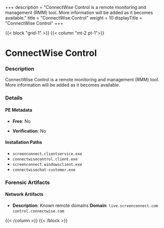 +++
description = "ConnectWise Control is a remote monitoring and management (RMM) tool. More information will be added as it becomes available."
title = "ConnectWise Control"
weight = 10
displayTitle = "ConnectWise Control"
+++


{{< block "grid-1" >}}
{{< column "mt-2 pt-1">}}

# ConnectWise Control


### Description

ConnectWise Control is a remote monitoring and management (RMM) tool. More information will be added as it becomes available.




### Details


#### PE Metadata


- **Free**: No

- **Verification**: No




#### Installation Paths
- `screenconnect.clientservice.exe`
- `connectwisecontrol.client.exe`
- `screenconnect.windowsclient.exe`
- `connectwisechat-customer.exe`

### Forensic Artifacts




#### Network Artifacts

- **Description**: Known remote domains
  **Domain**: `live.screenconnect.com` `control.connectwise.com`








{{< /column >}}
{{< /block >}}

